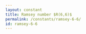 ```yaml
---
layout: constant
title: Ramsey number $R(6,6)$
permalink: /constants/ramsey-6-6/
id: ramsey-6-6
---
```

